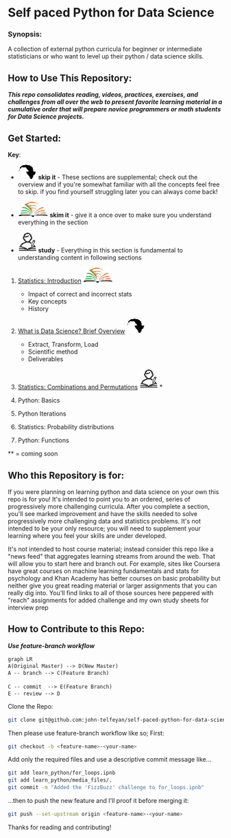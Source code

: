 # Self paced Python for Data Science

### Synopsis: 
  A collection of  external python curricula for beginner or intermediate statisticians or who want to level up their python /  data science skills. 

## How to Use This Repository:
***This repo consolidates reading, videos, practices, exercises, and challenges from all over the web to present favorite learning material in a cumulative order that will prepare novice programmers or math students for Data Science projects.***  

## Get Started:
**Key**:
* ![skip](/res_bin/media/skip.png) **skip it** - These sections are supplemental; check out the overview and if you're somewhat familiar with all the concepts feel free to skip. if you find yourself struggling later you can always come back!

*  ![skim](/res_bin/media/speed_read.png) **skim it**  - give it a once over to make sure you understand everything in the section
*  ![study](/res_bin/media/study.png) **study** - Everything in this section is fundamental to understanding content in following sections

1. [Statistics: Introduction](learn_statistics/00%20-%20Probability%20Outline%20&%20Introduction.ipynb)  ![skim](/res_bin/media/speed_read.png)
	 * Impact of correct and incorrect stats
	 * Key concepts
	 * History   

2. [What is Data Science? Brief Overview](data_science/What%20is%20Data%20Science.md) ![skip](/res_bin/media/skip.png)
	* Extract, Transform, Load
	* Scientific method
	* Deliverables
3. [Statistics: Combinations and Permutations](learn_statistics/01-Permutations_&_Combinations.ipynb) ![study](/res_bin/media/study.png) 
	* 
4. Python: Basics
5. Python Iterations
6. Statistics: Probability distributions
7. Python:  Functions 

 ** = coming soon

## Who this Repository is for:
 If you were planning on learning python and data science on your own this repo is for you! It's intended to point you to an ordered, series of progressively more challenging curricula. After you complete a section, you'll see marked improvement and have the skills needed to solve progressively more challenging data and statistics problems.   It's not intended to be your only resource; you will need to supplement  your learning where you feel your skills are under developed.   

  It's not intended to host course material; instead consider this repo like a "news feed" that aggregates learning streams from around the web. That will allow you to start here and branch out. For example, sites like Coursera have great courses on machine learning fundamentals and stats for  psychology and Khan Academy has better courses on basic probability but neither give you great reading material or larger assignments that you can really dig into. You'll find links to all of those sources here peppered with "reach" assignments for added challenge and my own study sheets for interview prep

## How to Contribute to this Repo:
***Use feature-branch workflow***
```mermaid
graph LR
A(Original Master) --> D(New Master)
A -- branch --> C(Feature Branch)

C -- commit  --> E(Feature Branch)
E -- review --> D
``` 

Clone the Repo:
```bash
git clone git@github.com:john-telfeyan/self-paced-python-for-data-science.git
```
Then please use feature-branch workflow like so; First:
```bash
git checkout -b <feature-name>-<your-name>
```

Add only the required files and use a descriptive commit message like...
```bash
git add learn_python/for_loops.ipnb
git add learn_python/media_files/.
git commit -m "Added the 'FizzBuzz' challenge to for_loops.ipnb"
```
 ...then to push the new feature and I'll proof it before merging it:
```bash
git push --set-upstream origin <feature-name>-<your-name>
```

Thanks for reading and contributing!
<!--stackedit_data:
eyJoaXN0b3J5IjpbLTMzNzUyODczNCwtMTgxMjg3ODI2NiwtMj
AzMTI5Nzk0MCwtMjI5MzQ5MjA4LC0xNzUzMjA5OTQzLDE5NzQ2
OTg3MDcsLTE2OTA3OTg3MTMsLTE4MTczNjIzNjUsLTQwODA0Mj
U1OV19
-->
